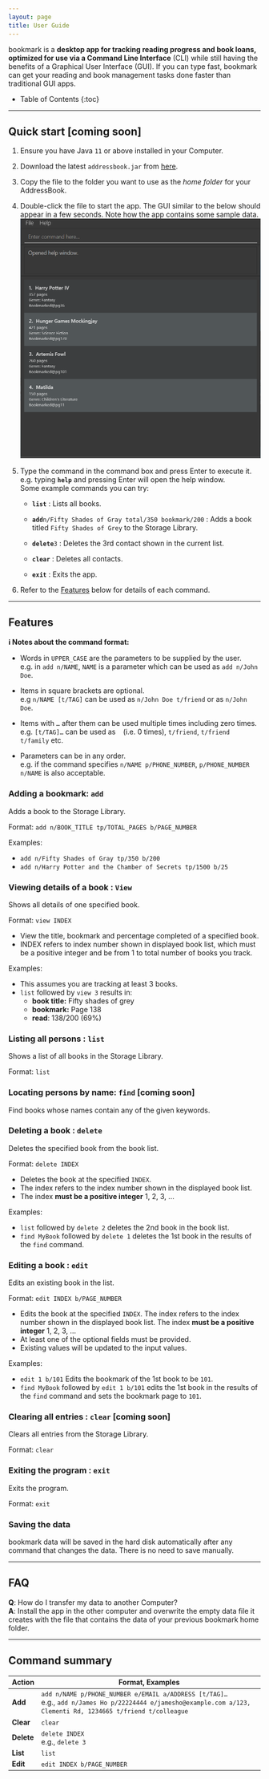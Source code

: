 ```yaml
---
layout: page
title: User Guide
---
```


bookmark is a **desktop app for tracking reading progress and book loans, optimized for use via a Command Line Interface** (CLI) while still having the benefits of a Graphical User Interface (GUI). If you can type fast, bookmark can get your reading and book management tasks done faster than traditional GUI apps.

* Table of Contents
{:toc}

--------------------------------------------------------------------------------------------------------------------

## Quick start [coming soon]

1. Ensure you have Java `11` or above installed in your Computer.

1. Download the latest `addressbook.jar` from [here](https://github.com/se-edu/addressbook-level3/releases).

1. Copy the file to the folder you want to use as the _home folder_ for your AddressBook.

1. Double-click the file to start the app. The GUI similar to the below should appear in a few seconds. Note how the app contains some sample data.<br>
   ![Ui](images/Ui.png)

1. Type the command in the command box and press Enter to execute it. e.g. typing **`help`** and pressing Enter will open the help window.<br>
   Some example commands you can try:

   * **`list`** : Lists all books.

   * **`add`**`n/Fifty Shades of Gray total/350 bookmark/200` : Adds a book titled `Fifty Shades of Grey` to the Storage Library.

   * **`delete`**`3` : Deletes the 3rd contact shown in the current list.

   * **`clear`** : Deletes all contacts.

   * **`exit`** : Exits the app.

1. Refer to the [Features](#features) below for details of each command.

--------------------------------------------------------------------------------------------------------------------

## Features

<div markdown="block" class="alert alert-info">

**:information_source: Notes about the command format:**<br>

* Words in `UPPER_CASE` are the parameters to be supplied by the user.<br>
  e.g. in `add n/NAME`, `NAME` is a parameter which can be used as `add n/John Doe`.

* Items in square brackets are optional.<br>
  e.g `n/NAME [t/TAG]` can be used as `n/John Doe t/friend` or as `n/John Doe`.

* Items with `…`​ after them can be used multiple times including zero times.<br>
  e.g. `[t/TAG]…​` can be used as ` ` (i.e. 0 times), `t/friend`, `t/friend t/family` etc.

* Parameters can be in any order.<br>
  e.g. if the command specifies `n/NAME p/PHONE_NUMBER`, `p/PHONE_NUMBER n/NAME` is also acceptable.

</div>


### Adding a bookmark: `add`


Adds a book to the Storage Library.

Format: `add n/BOOK_TITLE tp/TOTAL_PAGES b/PAGE_NUMBER`

Examples:
* `add n/Fifty Shades of Gray tp/350 b/200`
* `add n/Harry Potter and the Chamber of Secrets tp/1500 b/25`


### Viewing details of a book : `View`

Shows all details of one specified book.

Format: `view INDEX`
* View the title, bookmark and percentage completed of a specified book.
* INDEX refers to index number shown in displayed book list, which must be
a positive integer and be from 1 to total number of books you track.

Examples:
* This assumes you are tracking at least 3 books.
* `list` followed by `view 3` results in:
    * **book title:** Fifty shades of grey
    * **bookmark:** Page 138
    * **read**: 138/200 (69%)

### Listing all persons : `list`

Shows a list of all books in the Storage Library.

Format: `list`

### Locating persons by name: `find` [coming soon]

Find books whose names contain any of the given keywords.


### Deleting a book : `delete`

Deletes the specified book from the book list.

Format: `delete INDEX`

* Deletes the book at the specified `INDEX`.
* The index refers to the index number shown in the displayed book list.
* The index **must be a positive integer** 1, 2, 3, …

Examples:
* `list` followed by `delete 2` deletes the 2nd book in the book list.
* `find MyBook` followed by `delete 1` deletes the 1st book in the results of the `find` command.

### Editing a book : `edit`

Edits an existing book in the list.

Format: `edit INDEX b/PAGE_NUMBER​`

* Edits the book at the specified `INDEX`. The index refers to the index number shown in the displayed book list. The index **must be a positive integer** 1, 2, 3, …​
* At least one of the optional fields must be provided.
* Existing values will be updated to the input values.

Examples:
*  `edit 1 b/101` Edits the bookmark of the 1st book to be `101`.
* `find MyBook` followed by `edit 1 b/101` edits the 1st book in the results of the `find` command and sets the bookmark page to `101`.

### Clearing all entries : `clear` [coming soon]

Clears all entries from the Storage Library.

Format: `clear`

### Exiting the program : `exit`

Exits the program.

Format: `exit`

### Saving the data

bookmark data will be saved in the hard disk automatically after any command that changes the data. There is no need to save manually.

--------------------------------------------------------------------------------------------------------------------

## FAQ

**Q**: How do I transfer my data to another Computer?<br>
**A**: Install the app in the other computer and overwrite the empty data file it creates with the file that contains the data of your previous bookmark home folder.

--------------------------------------------------------------------------------------------------------------------

## Command summary

Action | Format, Examples
--------|------------------
**Add** | `add n/NAME p/PHONE_NUMBER e/EMAIL a/ADDRESS [t/TAG]…​` <br> e.g., `add n/James Ho p/22224444 e/jamesho@example.com a/123, Clementi Rd, 1234665 t/friend t/colleague`
**Clear** | `clear`
**Delete** | `delete INDEX`<br> e.g., `delete 3`
**List** | `list`
**Edit** | `edit INDEX b/PAGE_NUMBER`
